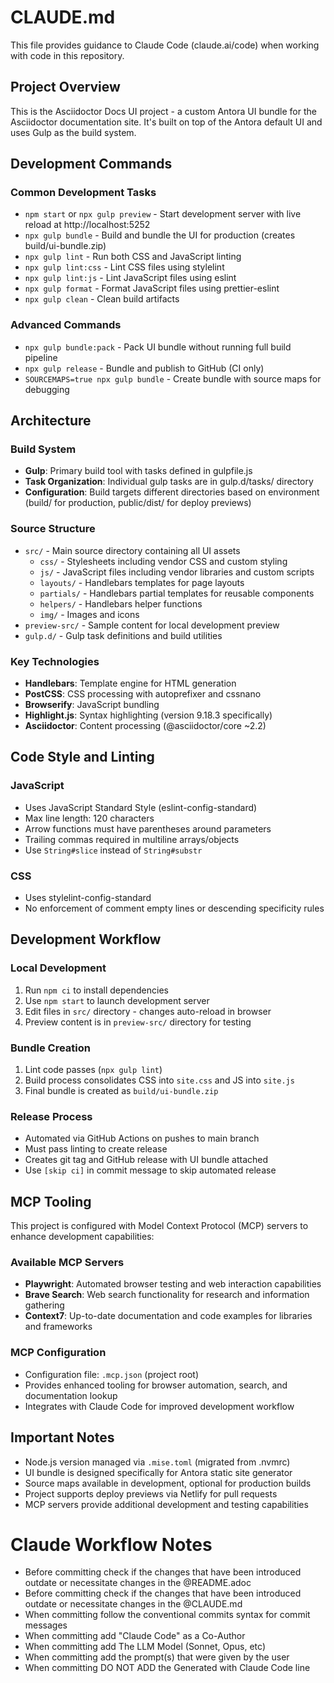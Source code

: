 # CLAUDE.md

This file provides guidance to Claude Code (claude.ai/code) when working with code in this repository.

## Project Overview

This is the Asciidoctor Docs UI project - a custom Antora UI bundle for the Asciidoctor documentation site. It's built on top of the Antora default UI and uses Gulp as the build system.

## Development Commands

### Common Development Tasks
- `npm start` or `npx gulp preview` - Start development server with live reload at http://localhost:5252
- `npx gulp bundle` - Build and bundle the UI for production (creates build/ui-bundle.zip)
- `npx gulp lint` - Run both CSS and JavaScript linting
- `npx gulp lint:css` - Lint CSS files using stylelint
- `npx gulp lint:js` - Lint JavaScript files using eslint
- `npx gulp format` - Format JavaScript files using prettier-eslint
- `npx gulp clean` - Clean build artifacts

### Advanced Commands
- `npx gulp bundle:pack` - Pack UI bundle without running full build pipeline
- `npx gulp release` - Bundle and publish to GitHub (CI only)
- `SOURCEMAPS=true npx gulp bundle` - Create bundle with source maps for debugging

## Architecture

### Build System
- **Gulp**: Primary build tool with tasks defined in gulpfile.js
- **Task Organization**: Individual gulp tasks are in gulp.d/tasks/ directory
- **Configuration**: Build targets different directories based on environment (build/ for production, public/dist/ for deploy previews)

### Source Structure
- `src/` - Main source directory containing all UI assets
  - `css/` - Stylesheets including vendor CSS and custom styling
  - `js/` - JavaScript files including vendor libraries and custom scripts
  - `layouts/` - Handlebars templates for page layouts
  - `partials/` - Handlebars partial templates for reusable components
  - `helpers/` - Handlebars helper functions
  - `img/` - Images and icons
- `preview-src/` - Sample content for local development preview
- `gulp.d/` - Gulp task definitions and build utilities

### Key Technologies
- **Handlebars**: Template engine for HTML generation
- **PostCSS**: CSS processing with autoprefixer and cssnano
- **Browserify**: JavaScript bundling
- **Highlight.js**: Syntax highlighting (version 9.18.3 specifically)
- **Asciidoctor**: Content processing (@asciidoctor/core ~2.2)

## Code Style and Linting

### JavaScript
- Uses JavaScript Standard Style (eslint-config-standard)
- Max line length: 120 characters
- Arrow functions must have parentheses around parameters
- Trailing commas required in multiline arrays/objects
- Use `String#slice` instead of `String#substr`

### CSS
- Uses stylelint-config-standard
- No enforcement of comment empty lines or descending specificity rules

## Development Workflow

### Local Development
1. Run `npm ci` to install dependencies
2. Use `npm start` to launch development server
3. Edit files in `src/` directory - changes auto-reload in browser
4. Preview content is in `preview-src/` directory for testing

### Bundle Creation
1. Lint code passes (`npx gulp lint`)
2. Build process consolidates CSS into `site.css` and JS into `site.js`
3. Final bundle is created as `build/ui-bundle.zip`

### Release Process
- Automated via GitHub Actions on pushes to main branch
- Must pass linting to create release
- Creates git tag and GitHub release with UI bundle attached
- Use `[skip ci]` in commit message to skip automated release

## MCP Tooling

This project is configured with Model Context Protocol (MCP) servers to enhance development capabilities:

### Available MCP Servers
- **Playwright**: Automated browser testing and web interaction capabilities
- **Brave Search**: Web search functionality for research and information gathering
- **Context7**: Up-to-date documentation and code examples for libraries and frameworks

### MCP Configuration
- Configuration file: `.mcp.json` (project root)
- Provides enhanced tooling for browser automation, search, and documentation lookup
- Integrates with Claude Code for improved development workflow

## Important Notes

- Node.js version managed via `.mise.toml` (migrated from .nvmrc)
- UI bundle is designed specifically for Antora static site generator
- Source maps available in development, optional for production builds
- Project supports deploy previews via Netlify for pull requests
- MCP servers provide additional development and testing capabilities

# Claude Workflow Notes

- Before committing check if the changes that have been introduced outdate or necessitate changes in the @README.adoc
- Before committing check if the changes that have been introduced outdate or necessitate changes in the @CLAUDE.md
- When committing follow the conventional commits syntax for commit messages
- When committing add "Claude Code" as a Co-Author
- When committing add The LLM Model (Sonnet, Opus, etc)
- When committing add the prompt(s) that were given by the user
- When committing DO NOT ADD the Generated with Claude Code line